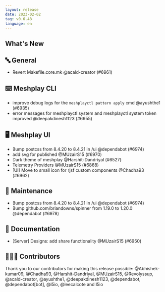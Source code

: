 ```yaml
---
layout: release
date: 2023-02-02
tag: v0.6.48
language: en
---
```


## What's New
## 🔤 General
- Revert Makefile.core.mk @acald-creator (#6961)

## ⌨️ Meshplay CLI

- improve debug logs for the `meshplayctl pattern apply` cmd @ayushthe1 (#6935)
- error messages for meshplayctl system and meshplayctl system token improved @deepakdinesh1123 (#6955)

## 🖥 Meshplay UI

- Bump postcss from 8.4.20 to 8.4.21 in /ui @dependabot (#6974)
- add svg for published @MUzairS15 (#6970)
- Dark theme of meshplay @Harshit-Dandriyal (#6527)
- Telemetry Providers @MUzairS15 (#6868)
- [UI] Move to small icon for rjsf custom components @Chadha93 (#6962)

## 🧰 Maintenance

- Bump postcss from 8.4.20 to 8.4.21 in /ui @dependabot (#6974)
- Bump github.com/briandowns/spinner from 1.19.0 to 1.20.0 @dependabot (#6978)

## 📖 Documentation

- [Server] Designs: add share functionality @MUzairS15 (#6950)

## 👨🏽‍💻 Contributors

Thank you to our contributors for making this release possible:
@Abhishek-kumar09, @Chadha93, @Harshit-Dandriyal, @MUzairS15, @Revolyssup, @acald-creator, @ayushthe1, @deepakdinesh1123, @dependabot, @dependabot[bot], @l5io, @leecalcote and l5io
